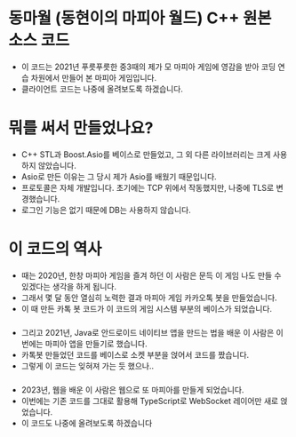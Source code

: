# 동마월 (동현이의 마피아 월드) C++ 원본 소스 코드
- 이 코드는 2021년 푸릇푸릇한 중3때의 제가 모 마피아 게임에 영감을 받아 코딩 연습 차원에서 만들어 본 마피아 게임입니다.
- 클라이언트 코드는 나중에 올려보도록 하겠습니다.


# 뭐를 써서 만들었나요?
- C++ STL과 Boost.Asio를 베이스로 만들었고, 그 외 다른 라이브러리는 크게 사용하지 않았습니다.
- Asio로 만든 이유는 그 당시 제가 Asio를 배웠기 때문입니다.
- 프로토콜은 자체 개발입니다. 초기에는 TCP 위에서 작동했지만, 나중에 TLS로 변경했습니다.
- 로그인 기능은 없기 때문에 DB는 사용하지 않습니다.


# 이 코드의 역사
- 때는 2020년, 한창 마피아 게임을 즐겨 하던 이 사람은 문득 이 게임 나도 만들 수 있겠다는 생각을 하게 됩니다.
- 그래서 몇 달 동안 열심히 노력한 결과 마피아 게임 카카오톡 봇을 만들었습니다.
- 이 때 만든 카톡 봇 코드가 이 코드의 게임 시스템 부분의 베이스가 되었습니다.
###
- 그리고 2021년, Java로 안드로이드 네이티브 앱을 만드는 법을 배운 이 사람은 이번에는 마피아 앱을 만들기로 했습니다.
- 카톡봇 만들었던 코드를 베이스로 소켓 부분을 얹어서 코드를 짰습니다.
- 그렇게 이 코드는 잊혀져 가는 듯 했으나..
###
- 2023년, 웹을 배운 이 사람은 웹으로 또 마피아를 만들게 되었습니다.
- 이번에는 기존 코드를 그대로 활용해 TypeScript로 WebSocket 레이어만 새로 얹었습니다.
- 이 코드도 나중에 올려보도록 하겠습니다

